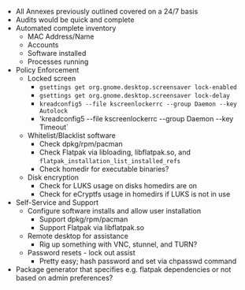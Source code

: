 - All Annexes previously outlined covered on a 24/7 basis
- Audits would be quick and complete
- Automated complete inventory
  * MAC Address/Name
  * Accounts
  * Software installed
  * Processes running
- Policy Enforcement
  * Locked screen
    - `gsettings get org.gnome.desktop.screensaver lock-enabled`
    - `gsettings get org.gnome.desktop.screensaver lock-delay`
    - `kreadconfig5 --file kscreenlockerrc --group Daemon --key Autolock`
    - 'kreadconfig5 --file kscreenlockerrc --group Daemon --key Timeout`
  * Whitelist/Blacklist software
    - Check dpkg/rpm/pacman
    - Check Flatpak via libloading, libflatpak.so, and `flatpak_installation_list_installed_refs`
    - Check homedir for executable binaries?
  * Disk encryption
    - Check for LUKS usage on disks homedirs are on
    - Check for eCryptfs usage in homedirs if LUKS is not in use
- Self-Service and Support
  * Configure software installs and allow user installation
    - Support dpkg/rpm/pacman
    - Support Flatpak via libflatpak.so
  * Remote desktop for assistance
    - Rig up something with VNC, stunnel, and TURN?
  * Password resets - lock out assist
    - Pretty easy; hash password and set via chpasswd command
- Package generator that specifies e.g. flatpak dependencies or not based on admin preferences?
